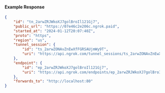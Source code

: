 <!-- Code generated for API Clients. DO NOT EDIT. -->

#### Example Response

```json
{
	"id": "tn_2arwZRJWkoXJ7golBroIl121Gj7",
	"public_url": "https://07e46c2e206c.ngrok.paid",
	"started_at": "2024-01-12T20:07:40Z",
	"proto": "https",
	"region": "us",
	"tunnel_session": {
		"id": "ts_2arwZONAvZnEwXfFGRSAUjmWy9T",
		"uri": "https://api.ngrok.com/tunnel_sessions/ts_2arwZONAvZnEwXfFGRSAUjmWy9T"
	},
	"endpoint": {
		"id": "ep_2arwZRJWkoXJ7golBroIl121Gj7",
		"uri": "https://api.ngrok.com/endpoints/ep_2arwZRJWkoXJ7golBroIl121Gj7"
	},
	"forwards_to": "http://localhost:80"
}
```
